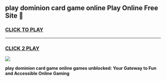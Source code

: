 
## play dominion card game online Play Online Free Site 👋
<h3>
<a href="https://download.freeplayer.one?title=play_dominion_card_game_online&ref=21F">CLICK TO PLAY</a></h3>
<hr>

<h3>
<a href="https://download.freeplayer.one?title=play_dominion_card_game_online&ref=21F">CLICK 2 PLAY</a>
  
</h3>

<a href="https://download.freeplayer.one?title=play_dominion_card_game_online&ref=21F"><img src="https://cdnb.artstation.com/p/assets/images/images/032/539/853/original/anto-thomas-button-gif.gif"></a>


**play dominion card game online games unblocked: Your Gateway to Fun and Accessible Online Gaming**
